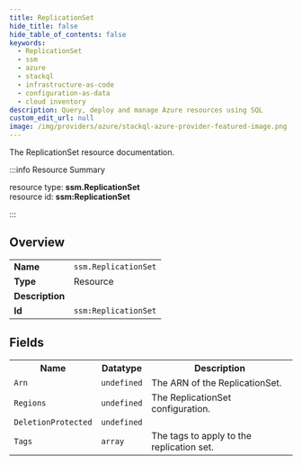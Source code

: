 ```yaml
---
title: ReplicationSet
hide_title: false
hide_table_of_contents: false
keywords:
  - ReplicationSet
  - ssm
  - azure
  - stackql
  - infrastructure-as-code
  - configuration-as-data
  - cloud inventory
description: Query, deploy and manage Azure resources using SQL
custom_edit_url: null
image: /img/providers/azure/stackql-azure-provider-featured-image.png
---
```

The ReplicationSet resource documentation.

:::info Resource Summary

<div class="row">
<div class="providerDocColumn">
<span>resource type:&nbsp;<b>ssm.ReplicationSet</b></span><br />
<span>resource id:&nbsp;<b>ssm:ReplicationSet</b></span><br />
</div>
</div>

:::

## Overview
<table><tbody>
<tr><td><b>Name</b></td><td><code>ssm.ReplicationSet</code></td></tr>
<tr><td><b>Type</b></td><td>Resource</td></tr>
<tr><td><b>Description</b></td><td></td></tr>
<tr><td><b>Id</b></td><td><code>ssm:ReplicationSet</code></td></tr>
</tbody></table>

## Fields
<table><tbody>
<tr><th>Name</th><th>Datatype</th><th>Description</th></tr>
<tr><td><code>Arn</code></td><td><code>undefined</code></td><td>The ARN of the ReplicationSet.</td></tr><tr><td><code>Regions</code></td><td><code>undefined</code></td><td>The ReplicationSet configuration.</td></tr><tr><td><code>DeletionProtected</code></td><td><code>undefined</code></td><td></td></tr><tr><td><code>Tags</code></td><td><code>array</code></td><td>The tags to apply to the replication set.</td></tr>
</tbody></table>